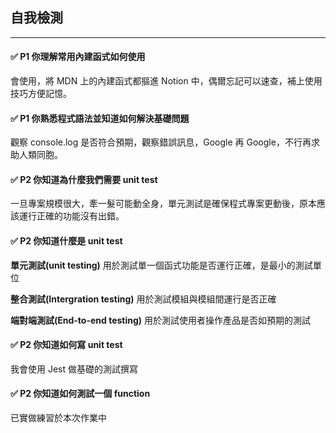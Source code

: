 ## 自我檢測

---

#### ✅ P1 你理解常用內建函式如何使用

會使用，將 MDN 上的內建函式都摳進 Notion 中，偶爾忘記可以速查，補上使用技巧方便記憶。

#### ✅ P1 你熟悉程式語法並知道如何解決基礎問題

觀察 console.log 是否符合預期，觀察錯誤訊息，Google 再 Google，不行再求助人類同胞。

#### ✅ P2 你知道為什麼我們需要 unit test

一旦專案規模很大，牽一髮可能動全身，單元測試是確保程式專案更動後，原本應該運行正確的功能沒有出錯。

#### ✅ P2 你知道什麼是 unit test

**單元測試(unit testing)** 用於測試單一個函式功能是否運行正確，是最小的測試單位

**整合測試(Intergration testing)** 用於測試模組與模組間運行是否正確

**端對端測試(End-to-end testing)** 用於測試使用者操作產品是否如預期的測試

#### ✅ P2 你知道如何寫 unit test

我會使用 Jest 做基礎的測試撰寫

#### ✅ P2 你知道如何測試一個 function

已實做練習於本次作業中

